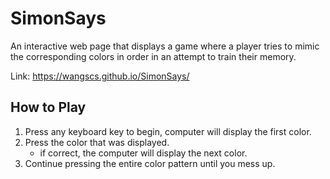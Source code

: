# SimonSays

An interactive web page that displays a game where a player tries 
to mimic the corresponding colors in order in an attempt to train their 
memory. 

Link: https://wangscs.github.io/SimonSays/

## How to Play

1. Press any keyboard key to begin, computer will display the first color.
2. Press the color that was displayed.
     - if correct, the computer will display the next color.
3. Continue pressing the entire color pattern until you mess up.
